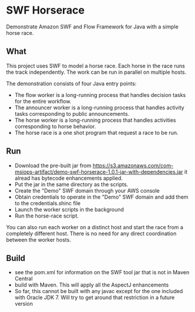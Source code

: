 # SWF Horserace

Demonstrate Amazon SWF and Flow Framework for Java with a simple
horse race.

## What

This project uses SWF to model a horse race. Each horse in the race runs
the track independently.  The work can be run in parallel on multiple
hosts.

The demonstration consists of four Java entry points:

* The flow worker is a long-running process that handles decision
tasks for the entire workflow.
* The announcer worker is a long-running process that handles
activity tasks corresponding to public announcements.
* The horse worker is a long-running process that handles activities
corresponding to horse behavior.
* The horse race is a one shot program that request a race to be run.

## Run

* Download the pre-built jar from https://s3.amazonaws.com/com-msiops-artifact/demo-swf-horserace-1.0.1-jar-with-dependencies.jar it alread has bytecode enhancements applied.
* Put the jar in the same directory as the scripts. 
* Create the "Demo" SWF domain through your AWS console
* Obtain credentials to operate in the "Demo" SWF domain and add them to the
credentials.shinc file
* Launch the worker scripts in the background
* Run the horse-race script.

You can also run each worker on a distinct host and start the race from a completely
different host. There is no need for any direct coordination between the worker
hosts.


## Build

* see the pom.xml for information on the SWF tool jar that is not in Maven Central
* build with Maven. This will apply all the AspectJ enhancements
* So far, this cannot be built with any javac except for the one included with
Oracle JDK 7. Will try to get around that restriction in a future version


